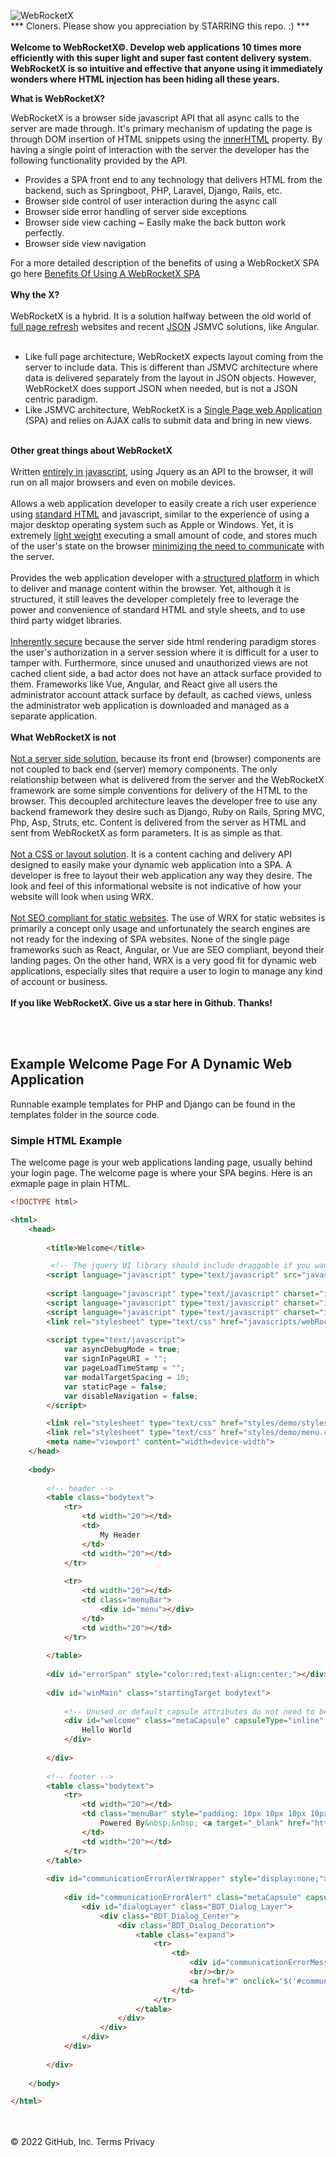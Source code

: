 ![WebRocketX](https://webrocketx.com/images/logo.jpg)
<br/>
*** Cloners.  Please show you appreciation by STARRING this repo.  :)  ***
<br/><br/>
<b>Welcome to WebRocketX&copy;.  Develop web applications 10 times more efficiently with this super light and  super fast
content delivery system.  WebRocketX is so intuitive and effective that anyone using it immediately wonders where
HTML injection has been hiding all these years.</b>

<b>What is WebRocketX?</b>

WebRocketX is a browser side javascript API that all async calls to the server are made through.  It's primary mechanism of updating
the page is through DOM insertion of HTML snippets using the <a href="https://webrocketx.com/innerHTML.html" target="_blank">innerHTML</a> property.  By having
a single point of interaction with the server the developer has the following functionality provided by the API.
<br/>
<ul>
    <li>Provides a SPA front end to any technology that delivers HTML from the backend, such as Springboot, PHP, Laravel, Django, Rails, etc.
    <li>Browser side control of user interaction during the async call</li>
    <li>Browser side error handling of server side exceptions</li>
    <li>Browser side view caching ~ Easily make the back button work perfectly.</li>
    <li>Browser side view navigation</li>
</ul>                        
For a more detailed description of the benefits of using a WebRocketX SPA go here
<a href="https://webrocketx.com/benefits.html" target="_blank">Benefits Of Using A WebRocketX SPA</a>
<br/><br/>
<b>Why the X?</b>
<br/><br/>
WebRocketX is a hybrid.  It is a solution halfway between the old world of 
<a href="https://webrocketx.com/fullPageRefresh.html" target="_blank">full page refresh</a>                
websites and recent 
<a href="https://webrocketx.com/json.html" target="_blank">JSON</a>                 
JSMVC solutions, like Angular.
<br/><br/>
<ul>
    <li>Like full page architecture, WebRocketX expects layout coming from the server to include data. This is different than JSMVC architecture where data is delivered separately from the layout in JSON objects. However, WebRocketX does support JSON when needed, but is not a JSON centric paradigm.</li>
    <li>Like JSMVC architecture, WebRocketX is a <a href="https://webrocketx.com/singlePageApplication.html" target="_blank">Single Page web Application</a> (SPA) and relies on AJAX calls to submit data and bring in new views.</li>
</ul>
<br/>
<b>Other great things about WebRocketX</b>
<br/><br/>
Written <ins>entirely in javascript</ins>, using Jquery as an API to the browser, it will run on all major browsers and even on mobile devices.
<br/><br/>
Allows a web application developer to easily create a rich user experience using <ins>standard HTML</ins> and javascript, similar to the 
experience of using a major desktop operating system such as Apple or Windows.  Yet, it is extremely <ins>light weight</ins> executing a 
small amount of code, and stores much of the user's state on the browser <ins>minimizing the need to communicate</ins> with the server.
<br/><br/>
Provides the web application developer with a <ins>structured platform</ins> in which to deliver and manage content within the browser.  
Yet, although it is structured, it still leaves the developer completely free to leverage the power and convenience of standard HTML 
and style sheets, and to use third party widget libraries.
<br/><br/>
<ins>Inherently secure</ins> because the server side html rendering paradigm stores the user's authorization in a server session where it is difficult
for a user to tamper with. Furthermore, since unused and unauthorized views are not cached client side, a bad actor
does not have an attack surface provided to them.  Frameworks like Vue, Angular, and React give all users the administrator account attack surface by
default, as cached views, unless the administrator web application is downloaded and managed as a separate application.
<br/><br/>
<b>What WebRocketX is not</b>
<br/><br/>
<ins>Not a server side solution</ins>, because its front end (browser) components are not coupled to back end (server) memory components.  
The only relationship between what is delivered from the server and the WebRocketX framework are some simple conventions for delivery of the 
HTML to the browser.  This decoupled architecture leaves the developer free to use any backend framework they desire such as Django, Ruby on Rails, Spring MVC, 
Php, Asp, Struts, etc.  Content is delivered from the server as HTML and sent from WebRocketX as form parameters.  It is as simple as that.                        
<br/><br/>
<ins>Not a CSS or layout solution</ins>.  It is a content caching and delivery API designed to easily make your dynamic web application into a SPA.
A developer is free to layout their web application any way they desire.
The look and feel of this informational website is not indicative of how your website will look when using WRX.  
<br/><br/>
<ins>Not SEO compliant for static websites</ins>.
The use of WRX for static websites is primarily a concept only usage and unfortunately the search engines are not ready for the indexing of SPA websites.
None of the single page frameworks such as React, Angular, or Vue are SEO compliant, beyond their landing pages.
On the other hand, WRX is a very good fit for dynamic web applications, especially sites that require a user to login to manage any kind of account or business.
<br/><br/>
<b>If you like WebRocketX.  Give us a star here in Github.  Thanks!</b>

<br/><br/>

## Example Welcome Page For A Dynamic Web Application

Runnable example templates for PHP and Django can be found in the templates folder in the source code.

### Simple HTML Example

The welcome page is your web applications landing page, usually behind your login page.  The welcome page is where your SPA begins.  Here is an exmaple page in plain HTML.

```html
<!DOCTYPE html>

<html>
    <head>
                
        <title>Welcome</title>

         <!-- The jquery UI library should include draggable if you want to implement draggable modals-->
        <script language="javascript" type="text/javascript" src="javascripts/jquery/jquery-ui-1.11.4.custom/external/jquery/jquery-1.12.4.min.js"></script>
        
        <script language="javascript" type="text/javascript" charset="iso-8859-1" src="javascripts/webRocketX/v1_10_1/domUtil.js"></script>
        <script language="javascript" type="text/javascript" charset="iso-8859-1" src="javascripts/webRocketX/v1_10_1/desktopContext.js"></script>
        <script language="javascript" type="text/javascript" charset="iso-8859-1" src="javascripts/webRocketX/v1_10_1/webapi.js"></script>
        <link rel="stylesheet" type="text/css" href="javascripts/webRocketX/v1_10_1/webRocketXStyles.css">
        
        <script type="text/javascript">           
            var asyncDebugMode = true;
            var signInPageURI = "";
            var pageLoadTimeStamp = "";
            var modalTargetSpacing = 10;
            var staticPage = false;
            var disableNavigation = false;
        </script> 

        <link rel="stylesheet" type="text/css" href="styles/demo/styles.css">
        <link rel="stylesheet" type="text/css" href="styles/demo/menu.css">
        <meta name="viewport" content="width=device-width">    
    </head>
    
    <body>             
    
        <!-- header -->        
        <table class="bodytext">        
            <tr>
                <td width="20"></td>                    
                <td>
                    My Header                    
                </td>
                <td width="20"></td>                
            </tr>
            
            <tr>
                <td width="20"></td>                    
                <td class="menuBar">
                    <div id="menu"></div>                        
                </td>
                <td width="20"></td>
            </tr>
            
        </table>
        
        <div id="errorSpan" style="color:red;text-align:center;"></div>
                
        <div id="winMain" class="startingTarget bodytext">
            
            <!-- Unused or default capsule attributes do not need to be included.  They are just included here for teaching purposes. -->
            <div id="welcome" class="metaCapsule" capsuleType="inline" targetId="winMain" jsOnload="" reloadPage="false" saveOriginalRequest="false" saveResponse="false" trackPage="true" windowTitle="welcome" errorPage="false">
                Hello World
            </div>
                                                        
        </div>
       
        <!-- footer -->     
        <table class="bodytext">        
            <tr>
                <td width="20"></td>                    
                <td class="menuBar" style="padding: 10px 10px 10px 10px;">
                    Powered By&nbsp;&nbsp; <a target="_blank" href="http://www.webrocketx.com" style="text-decoration: none;"><span style="color:black;background-color:white;font-weight:bold;">&nbsp;WebRocket</span><span style="color:red;background-color:white;font-weight:bold;">X&nbsp;</span></a>                     
                </td>
                <td width="20"></td>                
            </tr>                       
        </table>
                
        <div id="communicationErrorAlertWrapper" style="display:none;">
                                                               
            <div id="communicationErrorAlert" class="metaCapsule" capsuleType="modal">
                <div id="dialogLayer" class="BDT_Dialog_Layer">
                    <div class="BDT_Dialog_Center">
                        <div class="BDT_Dialog_Decoration">                    
                            <table class="expand">
                                <tr>
                                    <td>
                                        <div id="communicationErrorMessage"></div>
                                        <br/><br/>
                                        <a href="#" onclick="$('#communicationErrorAlertWrapper').hide(); return false;">Ok</a>                            
                                    </td>
                                </tr>                            
                            </table>                          
                        </div>
                    </div>
                </div>
            </div>
                 
        </div>               
        
    </body>

</html>
```

<br/><br/>
© 2022 GitHub, Inc.
Terms
Privacy
